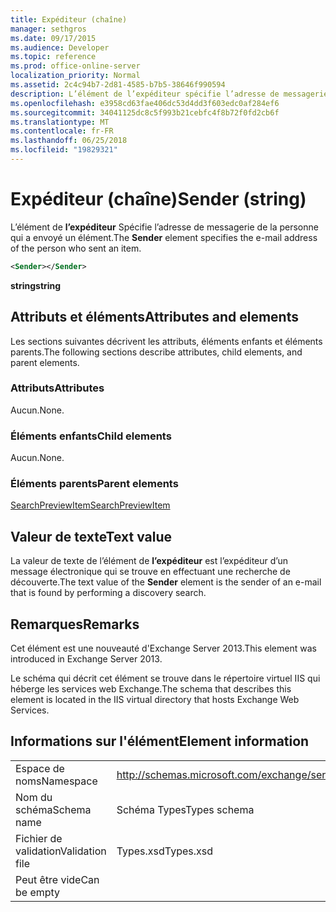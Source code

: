 ```yaml
---
title: Expéditeur (chaîne)
manager: sethgros
ms.date: 09/17/2015
ms.audience: Developer
ms.topic: reference
ms.prod: office-online-server
localization_priority: Normal
ms.assetid: 2c4c94b7-2d81-4585-b7b5-38646f990594
description: L’élément de l’expéditeur spécifie l’adresse de messagerie de la personne qui a envoyé un élément.
ms.openlocfilehash: e3958cd63fae406dc53d4dd3f603edc0af284ef6
ms.sourcegitcommit: 34041125dc8c5f993b21cebfc4f8b72f0fd2cb6f
ms.translationtype: MT
ms.contentlocale: fr-FR
ms.lasthandoff: 06/25/2018
ms.locfileid: "19829321"
---
```

# <a name="sender-string"></a><span data-ttu-id="75d10-103">Expéditeur (chaîne)</span><span class="sxs-lookup"><span data-stu-id="75d10-103">Sender (string)</span></span>

<span data-ttu-id="75d10-104">L’élément de **l’expéditeur** Spécifie l’adresse de messagerie de la personne qui a envoyé un élément.</span><span class="sxs-lookup"><span data-stu-id="75d10-104">The **Sender** element specifies the e-mail address of the person who sent an item.</span></span> 
  
```XML
<Sender></Sender>
```

 <span data-ttu-id="75d10-105">**string**</span><span class="sxs-lookup"><span data-stu-id="75d10-105">**string**</span></span>
## <a name="attributes-and-elements"></a><span data-ttu-id="75d10-106">Attributs et éléments</span><span class="sxs-lookup"><span data-stu-id="75d10-106">Attributes and elements</span></span>

<span data-ttu-id="75d10-107">Les sections suivantes décrivent les attributs, éléments enfants et éléments parents.</span><span class="sxs-lookup"><span data-stu-id="75d10-107">The following sections describe attributes, child elements, and parent elements.</span></span>
  
### <a name="attributes"></a><span data-ttu-id="75d10-108">Attributs</span><span class="sxs-lookup"><span data-stu-id="75d10-108">Attributes</span></span>

<span data-ttu-id="75d10-109">Aucun.</span><span class="sxs-lookup"><span data-stu-id="75d10-109">None.</span></span>
  
### <a name="child-elements"></a><span data-ttu-id="75d10-110">Éléments enfants</span><span class="sxs-lookup"><span data-stu-id="75d10-110">Child elements</span></span>

<span data-ttu-id="75d10-111">Aucun.</span><span class="sxs-lookup"><span data-stu-id="75d10-111">None.</span></span>
  
### <a name="parent-elements"></a><span data-ttu-id="75d10-112">Éléments parents</span><span class="sxs-lookup"><span data-stu-id="75d10-112">Parent elements</span></span>

[<span data-ttu-id="75d10-113">SearchPreviewItem</span><span class="sxs-lookup"><span data-stu-id="75d10-113">SearchPreviewItem</span></span>](searchpreviewitem.md)
  
## <a name="text-value"></a><span data-ttu-id="75d10-114">Valeur de texte</span><span class="sxs-lookup"><span data-stu-id="75d10-114">Text value</span></span>

<span data-ttu-id="75d10-115">La valeur de texte de l’élément de **l’expéditeur** est l’expéditeur d’un message électronique qui se trouve en effectuant une recherche de découverte.</span><span class="sxs-lookup"><span data-stu-id="75d10-115">The text value of the **Sender** element is the sender of an e-mail that is found by performing a discovery search.</span></span> 
  
## <a name="remarks"></a><span data-ttu-id="75d10-116">Remarques</span><span class="sxs-lookup"><span data-stu-id="75d10-116">Remarks</span></span>

<span data-ttu-id="75d10-117">Cet élément est une nouveauté d'Exchange Server 2013.</span><span class="sxs-lookup"><span data-stu-id="75d10-117">This element was introduced in Exchange Server 2013.</span></span>
  
<span data-ttu-id="75d10-118">Le schéma qui décrit cet élément se trouve dans le répertoire virtuel IIS qui héberge les services web Exchange.</span><span class="sxs-lookup"><span data-stu-id="75d10-118">The schema that describes this element is located in the IIS virtual directory that hosts Exchange Web Services.</span></span>
  
## <a name="element-information"></a><span data-ttu-id="75d10-119">Informations sur l'élément</span><span class="sxs-lookup"><span data-stu-id="75d10-119">Element information</span></span>

|||
|:-----|:-----|
|<span data-ttu-id="75d10-120">Espace de noms</span><span class="sxs-lookup"><span data-stu-id="75d10-120">Namespace</span></span>  <br/> |http://schemas.microsoft.com/exchange/services/2006/types  <br/> |
|<span data-ttu-id="75d10-121">Nom du schéma</span><span class="sxs-lookup"><span data-stu-id="75d10-121">Schema name</span></span>  <br/> |<span data-ttu-id="75d10-122">Schéma Types</span><span class="sxs-lookup"><span data-stu-id="75d10-122">Types schema</span></span>  <br/> |
|<span data-ttu-id="75d10-123">Fichier de validation</span><span class="sxs-lookup"><span data-stu-id="75d10-123">Validation file</span></span>  <br/> |<span data-ttu-id="75d10-124">Types.xsd</span><span class="sxs-lookup"><span data-stu-id="75d10-124">Types.xsd</span></span>  <br/> |
|<span data-ttu-id="75d10-125">Peut être vide</span><span class="sxs-lookup"><span data-stu-id="75d10-125">Can be empty</span></span>  <br/> ||
   

